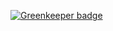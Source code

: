 

[![Greenkeeper badge](https://badges.greenkeeper.io/jagreehal/grunt-gulp-comparison.svg)](https://greenkeeper.io/)